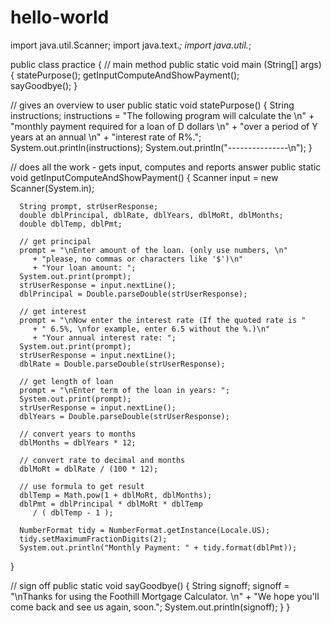 # hello-world

import java.util.Scanner;
import java.text.*;
import java.util.*;
   
public class practice
{
   // main method
   public static void main (String[] args)
   {
      statePurpose();
      getInputComputeAndShowPayment();    
      sayGoodbye();
   }

   // gives an overview to user
   public static void statePurpose()
   {
      String instructions;
      instructions = 
         "The following program will calculate the \n"
         + "monthly payment  required for a loan of D dollars \n"
         + "over a period of Y years at an annual \n"
         + "interest rate of R%.";
      System.out.println(instructions);
      System.out.println("---------------\n");
   }
   
   // does all the work - gets input, computes and reports answer
   public static void getInputComputeAndShowPayment()
   {
      Scanner input = new Scanner(System.in);
      
      String prompt, strUserResponse;
      double dblPrincipal, dblRate, dblYears, dblMoRt, dblMonths;
      double dblTemp, dblPmt;
   
      // get principal
      prompt = "\nEnter amount of the loan. (only use numbers, \n"
         + "please, no commas or characters like '$')\n"
         + "Your loan amount: ";
      System.out.print(prompt);
      strUserResponse = input.nextLine();
      dblPrincipal = Double.parseDouble(strUserResponse);
      
      // get interest
      prompt = "\nNow enter the interest rate (If the quoted rate is "
         + " 6.5%, \nfor example, enter 6.5 without the %.)\n"
         + "Your annual interest rate: ";
      System.out.print(prompt);
      strUserResponse = input.nextLine();
      dblRate = Double.parseDouble(strUserResponse);

      // get length of loan
      prompt = "\nEnter term of the loan in years: ";
      System.out.print(prompt);
      strUserResponse = input.nextLine();
      dblYears = Double.parseDouble(strUserResponse);
      
      // convert years to months
      dblMonths = dblYears * 12;
      
      // convert rate to decimal and months
      dblMoRt = dblRate / (100 * 12);
      
      // use formula to get result
      dblTemp = Math.pow(1 + dblMoRt, dblMonths);
      dblPmt = dblPrincipal * dblMoRt * dblTemp 
         / ( dblTemp - 1 );
      
      NumberFormat tidy = NumberFormat.getInstance(Locale.US);
      tidy.setMaximumFractionDigits(2);
      System.out.println("Monthly Payment: " + tidy.format(dblPmt));
  }
   
   // sign off
   public static void sayGoodbye()
   {
      String signoff;
      signoff = 
         "\nThanks for using the Foothill Mortgage Calculator. \n"
         + "We hope you'll come back and see us again, soon.";
      System.out.println(signoff);
   }
}
